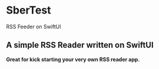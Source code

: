 # SberTest
RSS Feeder on SwiftUI
<h2> A simple RSS Reader written on SwiftUI </h2>

<strong>Great for kick starting your very own RSS reader app.</strong>
